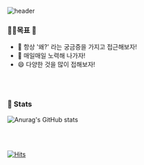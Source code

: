 ![header](https://capsule-render.vercel.app/api?type=waving&color=auto&height=300&section=header&text=wonjin's%20Git&fontSize=90&animation=fadeIn&fontAlignY=38&%20me!&descAlignY=51&descAlign=62&fontColor=#ffff)



### 🏴‍☠️목표 👋
- 🤔 항상 '왜?' 라는 궁금증을 가지고 접근해보자!
- 🌱 매일매일 노력해 나가자!
- 😄 다양한 것을 많이 접해보자!


<br/>
<br/>

### 📕 Stats

  ![Anurag's GitHub stats](https://github-readme-stats.vercel.app/api?username=rhichu89&show_icons=true&theme=radical)


<br/>
<br/>

[![Hits](https://hits.seeyoufarm.com/api/count/incr/badge.svg?url=https%3A%2F%2Fgithub.com%2Frhichu89&count_bg=%2379C83D&title_bg=%23555555&icon=&icon_color=%23E7E7E7&title=hits&edge_flat=false)](https://hits.seeyoufarm.com)

<!--
**rhichu89/rhichu89** is a ✨ _special_ ✨ repository because its `README.md` (this file) appears on your GitHub profile.

Here are some ideas to get you started:

- 🔭 I’m currently working on ...
- 🌱 I’m currently learning ...
- 👯 I’m looking to collaborate on ...
- 🤔 I’m looking for help with ...
- 💬 Ask me about ...
- 📫 How to reach me: ...
- 😄 Pronouns: ...
- ⚡ Fun fact: ...
-->
